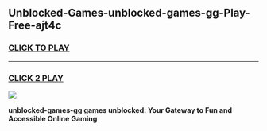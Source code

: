 
## Unblocked-Games-unblocked-games-gg-Play-Free-ajt4c
<h3>
<a href="https://premium76.site?title=unblocked-games-gg&ref=09A">CLICK TO PLAY</a></h3>
<hr>

<h3>
<a href="https://premium76.site?title=unblocked-games-gg&ref=09A">CLICK 2 PLAY</a>
  
</h3>

<a href="https://premium76.site?title=unblocked-games-gg&ref=09A"><img src="https://clearcache.store/games.png"></a>


**unblocked-games-gg games unblocked: Your Gateway to Fun and Accessible Online Gaming**
